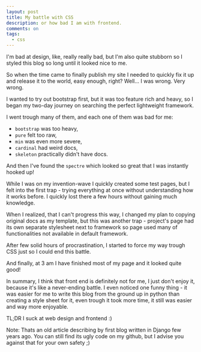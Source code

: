 ```yaml
---
layout: post
title: My battle with CSS
description: or how bad I am with frontend.
comments: on
tags:
  - css
---
```


I'm bad at design, like, really really bad, but I'm also quite stubborn so 
I styled this blog so long until it looked nice to me.


So when the time came to finally publish my site I needed to quickly fix it 
up and release it to the world, easy enough, right? Well... I was wrong. Very wrong.


I wanted to try out bootstrap first, but it was too feature rich and heavy, 
so I began my two-day journey on searching the perfect lightweight framework.


I went trough many of them, and each one of them was bad for me:
  - `bootstrap` was too heavy,
  - `pure` felt too raw,
  - `min` was even more severe,
  - `cardinal` had weird docs,
  - `skeleton` practically didn't have docs.


And then I've found the `spectre` which looked so great that I was instantly hooked up!


While I was on my invention-wave I quickly created some test pages, 
but I felt into the first trap - trying everything at once without understanding how it works before. 
I quickly lost there a few hours without gaining much knowledge.


When I realized, that I can't progress this way, I changed my plan to copying original 
docs as my template, but this was another trap - project's page had its own separate 
stylesheet next to framework so page used many of functionalities not available in default framework.


After few solid hours of procrastination, I started to force my way trough CSS just so 
I could end this battle.

And finally, at 3 am I have finished most of my page and it looked quite good!


In summary, I think that front end is definitely not for me, I just don't enjoy it, 
because it's like a never-ending battle.
I even noticed one funny thing - it was easier for me to write this blog from the ground 
up in python than creating a style sheet for it, even trough it took more time, 
it still was easier and way more enjoyable.


TL;DR I suck at web design and frontend :)


Note: Thats an old article describing by first blog written in Django few years ago. You can still find its ugly code on my github, but I advise you against that for your own safety ;)
